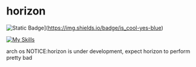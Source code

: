 # horizon
![Static Badge]([https://img.shields.io/badge/:badgeContent)](https://img.shields.io/badge/is_cool-yes-blue)

[![My Skills](https://skillicons.dev/icons?i=arch)](https://skillicons.dev)

arch os 
NOTICE:horizon is under development, expect horizon to perform pretty bad

